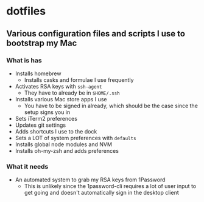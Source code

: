 # dotfiles

## Various configuration files and scripts I use to bootstrap my Mac

### What is has
- Installs homebrew
  - Installs casks and formulae I use frequently
- Activates RSA keys with `ssh-agent`
  - They have to already be in `$HOME/.ssh`
- Installs various Mac store apps I use
  - You have to be signed in already, which should be the case since the setup signs you in 
- Sets iTerm2 preferences
- Updates git settings
- Adds shortcuts I use to the dock 
- Sets a LOT of system preferences with `defaults`
- Installs global node modules and NVM
- Installs oh-my-zsh and adds preferences

### What it needs
- An automated system to grab my RSA keys from 1Password
  - This is unlikely since the 1password-cli requires a lot of user input to get going and doesn't automatically sign in the desktop client
